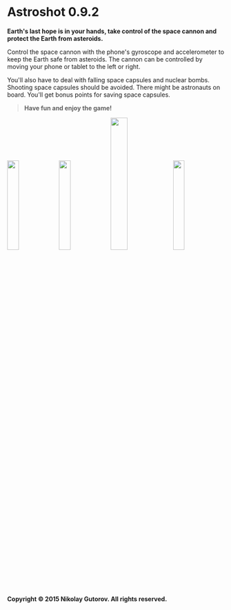 # Astroshot 0.9.2

**Earth's last hope is in your hands, take control of the space cannon and protect the Earth from asteroids.**

Control the space cannon with the phone's gyroscope and accelerometer to keep the Earth safe from asteroids. The cannon can be controlled by moving your phone or tablet to the left or right. 

You'll also have to deal with falling space capsules and nuclear bombs. Shooting space capsules should be avoided. There might be astronauts on board. You'll get bonus points for saving space capsules.

> **Have fun and enjoy the game!**

<p float="left">
  <img src="https://user-images.githubusercontent.com/31618374/159149873-ef77bd79-d3b3-4430-b322-9420f985e3c8.png" width="23%" height="23%">
  <img src="https://user-images.githubusercontent.com/31618374/159149969-0db9d03f-7496-46fc-bd10-13a3dd84ac82.png" width="23%" height="23%">
  <img src="https://user-images.githubusercontent.com/31618374/159149784-f9b31cd1-36b9-4789-a161-9f1bfe3ef4b9.gif" width="28%" height="28%">
  <img src="https://user-images.githubusercontent.com/31618374/159151162-f17893b6-a0d8-4a9a-b962-6d1de3589352.PNG" width="23%" height="23%">
</p>

**Copyright © 2015 Nikolay Gutorov. All rights reserved.**
